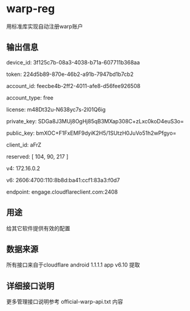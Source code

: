 # warp-reg
 用标准库实现自动注册warp账户

## 输出信息
 device_id: 3f125c7b-08a3-4038-b71a-607711b368aa

 token: 224d5b89-870e-46b2-a91b-7947bd1b7cb2

 account_id: feecbe4b-2ff2-4011-afe8-d56fee926508

 account_type: free

 license: m48Dt32u-N638yc7s-2l01Q6ig

 private_key: SDGa8J3MUj8OgHj85qB3MXap308C+zLxc0koD4euS3o=

 public_key: bmXOC+F1FxEMF9dyiK2H5/1SUtzH0JuVo51h2wPfgyo=

 client_id: aFrZ

 reserved: [ 104, 90, 217 ]

 v4: 172.16.0.2

 v6: 2606:4700:110:8b8d:ba41:ccf1:83a3:f0d7

 endpoint: engage.cloudflareclient.com:2408

## 用途
 给其它软件提供有效的配置

## 数据来源
 所有接口来自于cloudflare android 1.1.1.1 app v6.10 提取

## 详细接口说明
 更多管理接口说明参考 official-warp-api.txt 内容
